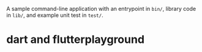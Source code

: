 A sample command-line application with an entrypoint in `bin/`, library code
in `lib/`, and example unit test in `test/`.
# dart and flutterplayground
